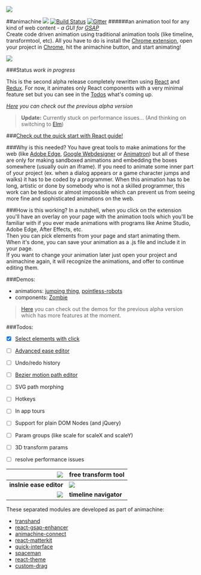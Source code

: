 <img src="http://s9.postimg.org/mqolutoxb/amheader.png">

##animachine ![](https://img.shields.io/badge/stability-experimental-orange.svg?style=flat-square) [![Build Status](https://img.shields.io/travis/animachine/animachine.svg?style=flat-square)](https://travis-ci.org/animachine/animachine) [![Gitter](https://badges.gitter.im/Join%20Chat.svg)](https://gitter.im/animachine/animachine?utm_source=badge&utm_medium=badge&utm_campaign=pr-badge&utm_content=badge)
######an animation tool for any kind of web content - *a GUI for [GSAP]*  
Create code driven animation using traditional animation tools (like timeline, transformtool, etc). All you have to do is install the [Chrome extension][extension], open your project in [Chrome][chrome], hit the animachine button, and start animating!

<img src="http://i.imgur.com/GNRAlz5.png">

###Status
*work in progress*

This is the second alpha release completely rewritten using [React] and [Redux]. For now, it animates only React components with a very minimal feature set but you can see in the [Todos](#todos) what's coming up.

*[Here](https://github.com/animachine/animachine/tree/first-alpha) you can check out the previous alpha version*

>**Update:** Currently stuck on performance issues... (And thinking on switching to [Elm](http://elm-lang.org/))

###[Check out the quick start with React guide!](docs/quick-start-with-react.md)

###Why is this needed?
You have great tools to make animations for the web (like [Adobe Edge][edge], [Google Webdesigner][webdesigner] or [Animatron]) but all of these are only for making sandboxed animations and embedding the boxes somewhere (usually ouin an iframe). If you need to animate some inner part of your project (ex. when a dialog appears or a game character jumps and walks) it has to be coded by a programmer. When this animation has to be long, artistic or done by somebody who is not a skilled programmer, this work can be tedious or almost impossible which can prevent us from seeing more fine and sophisticated animations on the web.

###How is this working?
In a nutshell, when you click on the extension you'll have an overlay on your page with the animation tools which you'll be familiar with if you ever made animations with programs like Anime Studio, Adobe Edge, After Effects, etc.  
Then you can pick elements from your page and start animating them.
When it's done, you can save your animation as a .js file and include it in your page.  
If you want to change your animation later just open your project and animachine again, it will recognize the animations, and offer to continue editing them.

###Demos:
 - animations: [jumping thing][demo-jump], [pointless-robots][demo-robots]
 - components: [Zombie](https://github.com/azazdeaz/react-animated-topdown-zombie)

>[Here](https://github.com/animachine/animachine/tree/first-alpha#demos-marslanding-argh) you can check out the demos for the previous alpha version which has more features at the moment.

###Todos:
- [x] [Select elements with click](http://i.imgur.com/LPCj6jp.gif)
- [ ] [Advanced ease editor](http://i.imgur.com/fZhQcc6.gif)
- [ ] Undo/redo history
- [ ] [Bezier motion path editor](http://i.imgur.com/LjBruea.gif)
- [ ] SVG path morphing
- [ ] Hotkeys
- [ ] In app tours
- [ ] Support for plain DOM Nodes (and jQuery)
- [ ] Param groups (like scale for scaleX and scaleY)
- [ ] 3D transform params
- [ ] resolve performance issues


![](http://zippy.gfycat.com/IndolentBowedBustard.gif) | **free transform tool**
-------------:|:-------------
**inslnie ease editor**   | ![](http://i.imgur.com/hRiwrS2.gif)
![](http://i.imgur.com/d9K7DpQ.gif) | **timeline navigator**

These separated modules are developed as part of animachine:
- [transhand](https://github.com/azazdeaz/transhand)
- [react-gsap-enhancer](https://github.com/azazdeaz/react-gsap-enhancer)
- [animachine-connect](https://github.com/animachine/animachine-connect)
- [react-matterkit](https://github.com/azazdeaz/react-matterkit)
- [quick-interface](https://github.com/azazdeaz/quick-interface)
- [spaceman](https://github.com/azazdeaz/spaceman)
- [react-theme](https://github.com/azazdeaz/react-theme)
- [custom-drag](https://github.com/azazdeaz/custom-drag)

[extension]: https://chrome.google.com/webstore/detail/animachine-alpha/feefkphfphgbcidiajhoapphgmnfhgod
[demo-jump]: http://animachine.github.io/animachine/#/demo/Box
[demo-robots]: http://animachine.github.io/animachine/#/demo/Robots
[GSAP]: http://greensock.com/
[React]: https://facebook.github.io/react/
[Redux]: https://github.com/rackt/redux/
[Animatron]: https://www.animatron.com/
[edge]: https://www.adobe.com/products/edge-animate.html
[webdesigner]: https://www.google.com/webdesigner/
[chrome]: https://www.google.com/chrome/browser/desktop/
